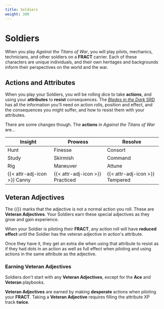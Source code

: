 ```yaml
---
title: Soldiers
weight: 300
---
```


# Soldiers

When you play _Against the Titans of War_, you will play pilots, mechanics, technicians,
and other soldiers on a **FRACT** carrier. Each of these characters are unique
individuals, and their own heritages and backgrounds inform their perspectives
on the world and the war.

## Actions and Attributes

When you play your Soldiers, you will be rolling dice to take **actions**, and
using your **attributes** to **resist** consequences. The [_Blades in the Dark_
SRD](https://bladesinthedark.com/basics/) has all the information you'll need on
action rolls, position and effect, and the consequences you might suffer, and
how to resist them with your attributes.

There are some changes though. The **actions** in _Against the Titans of War_
are...

<table>
  <thead>
    <tr>
      <th>Insight</th>
      <th>Prowess</th>
      <th>Resolve</th>
    </tr>
  </thead>
  <tbody>
    <tr>
      <td>Hunt</td>
      <td>Finesse</td>
      <td>Consort</td>
    </tr>
      <td>Study</td>
      <td>Skirmish</td>
      <td>Command</td>
    <tr>
      <td>Rig</td>
      <td>Maneuver</td>
      <td>Attune</td>
    </tr>
    <tr>
      <td>{{< attr-adj-icon >}} Canny</td>
      <td>{{< attr-adj-icon >}} Practiced</td>
      <td>{{< attr-adj-icon >}} Tempered</td>
    </tr>
  </tbody>
</table>

## Veteran Adjectives

The {{<attr-adj-icon >}} marks that the adjective is not a normal action you
roll. These are **Veteran Adjectives**. Your Soldiers earn these special adjectives as they grow and gain
experience.

When your Soldier is piloting their **FRACT**, any action roll will have **reduced effect**
until the Soldier has the veteran adjective in action's attribute.

Once they have it, they get an extra die when using that attribute to resist as
if they had dots in an action as well as full effect when piloting and using
actions in the same attribute as the adjective.

### Earning Veteran Adjectives

Soldiers don't start with any **Veteran Adjectives**, except for the **Ace** and
**Veteran** playbooks.

**Veteran Adjectives** are earned by making **desperate** actions
when piloting your **FRACT**. Taking a **Veteran Adjective** requires filling the
attribute XP track **twice**.


